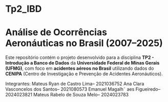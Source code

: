 # Tp2_IBD

# Análise de Ocorrências Aeronáuticas no Brasil (2007–2025)

Este repositório contém o projeto desenvolvido para a disciplina **TP2 - Introdução a Banco de Dados** da **Universidade Federal de Minas Gerais (UFMG)**, com foco em **acidentes aéreos no Brasil** utilizando dados do **CENIPA** (Centro de Investigação e Prevenção de Acidentes Aeronáuticos).

 Integrantes:
Mateus Ryan de Castro Lima– 2021036752
Ana Clara Vasconcelos dos Santos– 2021080573
Emanuel Magalh˜ aes Figueiredo– 2024023821
Mateus Rabelo de Souza Melo– 2024023783
